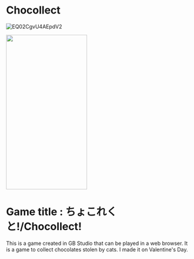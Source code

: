 # Chocollect

![EQ02CgvU4AEpdV2](https://user-images.githubusercontent.com/42378981/97100369-fc335600-16d5-11eb-8663-d52011c9193f.png )

<img src="https://user-images.githubusercontent.com/42378981/97100369-fc335600-16d5-11eb-8663-d52011c9193f.png" width = "220px" height = "420px">

# Game title : ちょこれくと!/Chocollect!

This is a game created in GB Studio that can be played in a web browser.
It is a game to collect chocolates stolen by cats. I made it on Valentine's Day.
